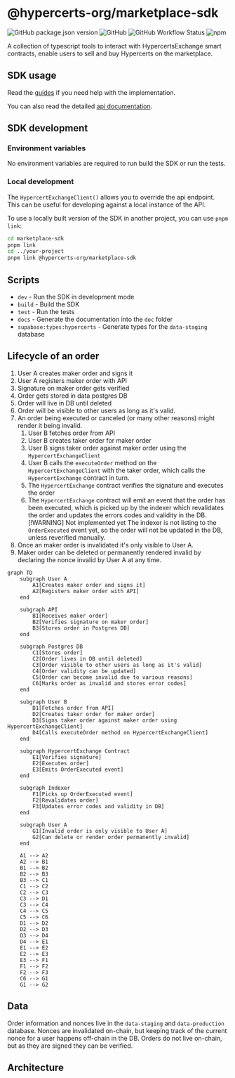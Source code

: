# @hypercerts-org/marketplace-sdk

![GitHub package.json version](https://img.shields.io/github/package-json/v/hypercerts-org/marketplace-sdk) ![GitHub](https://img.shields.io/github/license/hypercerts-org/marketplace-sdk) ![GitHub Workflow Status](https://img.shields.io/github/actions/workflow/status/hypercerts-org/marketplace-sdk/build.yml) ![npm](https://img.shields.io/npm/dt/@hypercerts-org/marketplace-sdk)

A collection of typescript tools to interact with HypercertsExchange smart contracts, enable users to sell and buy Hypercerts on the marketplace.


## SDK usage

Read the [guides](./docs/guides) if you need help with the implementation.

You can also read the detailed [api documentation](./doc).

## SDK development

### Environment variables

No environment variables are required to run build the SDK or run the tests.

### Local development

The `HypercertExchangeClient()` allows you to override the api endpoint. This can be useful for developing against a local instance of the API.

To use a locally built version of the SDK in another project, you can use `pnpm link`:

```bash
cd marketplace-sdk
pnpm link
cd ../your-project
pnpm link @hypercerts-org/marketplace-sdk
```

## Scripts

- `dev` - Run the SDK in development mode
- `build` - Build the SDK
- `test` - Run the tests
- `docs` - Generate the documentation into the `doc` folder
- `supabase:types:hypercerts` - Generate types for the `data-staging` database

## Lifecycle of an order

1. User A creates maker order and signs it
1. User A registers maker order with API
1. Signature on maker order gets verified
1. Order gets stored in data postgres DB
1. Order will live in DB until deleted
1. Order will be visible to other users as long as it's valid.
1. An order being executed or canceled (or many other reasons) might render it being invalid.
    1. User B fetches order from API
    1. User B creates taker order for maker order
    1. User B signs taker order against maker order using the `HypercertExchangeClient`
    1. User B calls the `executeOrder` method on the `HypercertExchangeClient` with the taker order, which calls the `HypercertExchange` contract in turn.
    1. The `HypercertExchange` contract verifies the signature and executes the order
    1. The `HypercertExchange` contract will emit an event that the order has been executed, which is picked up by the indexer which revalidates the order and updates the errors codes and validity in the DB.
    [!WARNING] Not implemented yet
    The indexer is not listing to the `OrderExecuted` event yet, so the order will not be updated in the DB, unless reverified manually.
1. Once an maker order is invalidated it's only visible to User A.
1. Maker order can be deleted or permanently rendered invalid by declaring the nonce invalid by User A at any time.

```mermaid
graph TD
    subgraph User A
        A1[Creates maker order and signs it]
        A2[Registers maker order with API]
    end

    subgraph API
        B1[Receives maker order]
        B2[Verifies signature on maker order]
        B3[Stores order in Postgres DB]
    end

    subgraph Postgres DB
        C1[Stores order]
        C2[Order lives in DB until deleted]
        C3[Order visible to other users as long as it's valid]
        C4[Order validity can be updated]
        C5[Order can become invalid due to various reasons]
        C6[Marks order as invalid and stores error codes]
    end

    subgraph User B
        D1[Fetches order from API]
        D2[Creates taker order for maker order]
        D3[Signs taker order against maker order using HypercertExchangeClient]
        D4[Calls executeOrder method on HypercertExchangeClient]
    end

    subgraph HypercertExchange Contract
        E1[Verifies signature]
        E2[Executes order]
        E3[Emits OrderExecuted event]
    end

    subgraph Indexer
        F1[Picks up OrderExecuted event]
        F2[Revalidates order]
        F3[Updates error codes and validity in DB]
    end

    subgraph User A
        G1[Invalid order is only visible to User A]
        G2[Can delete or render order permanently invalid]
    end

    A1 --> A2
    A2 --> B1
    B1 --> B2
    B2 --> B3
    B3 --> C1
    C1 --> C2
    C2 --> C3
    C3 --> D1
    C3 --> C4
    C4 --> C5
    C5 --> C6
    D1 --> D2
    D2 --> D3
    D3 --> D4
    D4 --> E1
    E1 --> E2
    E2 --> E3
    E3 --> F1
    F1 --> F2
    F2 --> F3
    C6 --> G1
    G1 --> G2
```

## Data

Order information and nonces live in the `data-staging` and `data-production` database. Nonces are invalidated on-chain, but keeping track of the current nonce for a user happens off-chain in the DB. Orders do not live on-chain, but as they are signed they can be verified.

## Architecture

